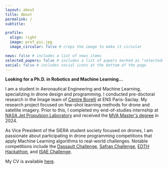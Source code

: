 ```yaml
---
layout: about
title: About
permalink: /
subtitle:

profile:
  align: right
  image: prof_pic.jpg
  image_circular: false # crops the image to make it circular

news: false # includes a list of news items
selected_papers: false # includes a list of papers marked as "selected={true}"
social: false # includes social icons at the bottom of the page
---
```


**Looking for a Ph.D. in Robotics and Machine Learning...**

I am a student in Aeronautical Engineering and Machine Learning, specializing in drone design and programming. I conducted pre-doctoral research in the Image team of [Centre Borelli](https://centreborelli.ens-paris-saclay.fr/fr/traitement-dimages) at ENS Paris-Saclay. My research project focused on few-shot learning methods for drone and satellite imagery. Prior to this, I completed my end-of-studies internship at [NASA Jet Propulsion Laboratory](/projects/int_nasa) and received the [MVA Master's degree](/projects/edu_mva) in 2024.

As Vice President of the SIERA student society focused on drones, I am passionate about participating in drone programming competitions that apply Machine Learning algorithms to real-world challenges. Notable competitions include the [Dassault Challenge](/projects/siera_dassault), [Safran Challenge](/projects/siera_droneload), [EDTH Hackathon](/projects/siera_hackaton_1), and [ISAE Challenge](/projects/siera_racing).

My CV is available <a href="./assets/pdf/cv.pdf">here</a>.

